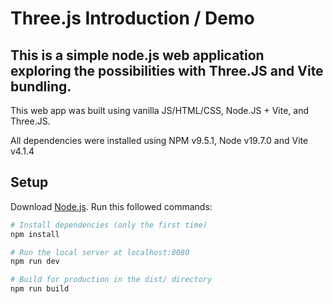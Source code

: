 # Three.js Introduction / Demo

## This is a simple node.js web application exploring the possibilities with Three.JS and Vite bundling. 

This web app was built using vanilla JS/HTML/CSS, Node.JS + Vite, and Three.JS.

All dependencies were installed using NPM v9.5.1, Node v19.7.0 and Vite v4.1.4

## Setup
Download [Node.js](https://nodejs.org/en/download/).
Run this followed commands:

``` bash
# Install dependencies (only the first time)
npm install

# Run the local server at localhost:8080
npm run dev

# Build for production in the dist/ directory
npm run build
```
